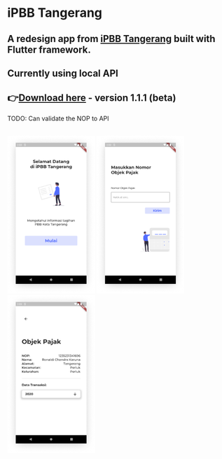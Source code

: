 # iPBB Tangerang

## A redesign app from [iPBB Tangerang](https://play.google.com/store/apps/details?id=com.opensipkd.ipbb_tgr&hl=en&gl=US) built with Flutter framework.
## Currently using local API


## 👉[Download here](https://github.com/ronaldichandra/ipbb-tangerang/releases/download/1.1.1/app-release.apk) - version 1.1.1 (beta)

TODO: Can validate the NOP to API

<br>
<img src="https://raw.githubusercontent.com/ronaldichandra/ipbb-tangerang/main/screenshots/1.png" width="200"> <img src="https://raw.githubusercontent.com/ronaldichandra/ipbb-tangerang/main/screenshots/2.png" width="200"> <img src="https://raw.githubusercontent.com/ronaldichandra/ipbb-tangerang/main/screenshots/3.png" width="200">
